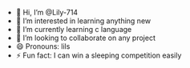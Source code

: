 - 👋 Hi, I’m @Lily-714
- 👀 I’m interested in learning anything new
- 🌱 I’m currently learning c language
- 💞️ I’m looking to collaborate on any project 
- 😄 Pronouns: lils
- ⚡ Fun fact: I can win a sleeping competition easily

<!---
Lily-714/Lily-714 is a ✨ special ✨ repository because its `README.md` (this file) appears on your GitHub profile.
You can click the Preview link to take a look at your changes.
--->
